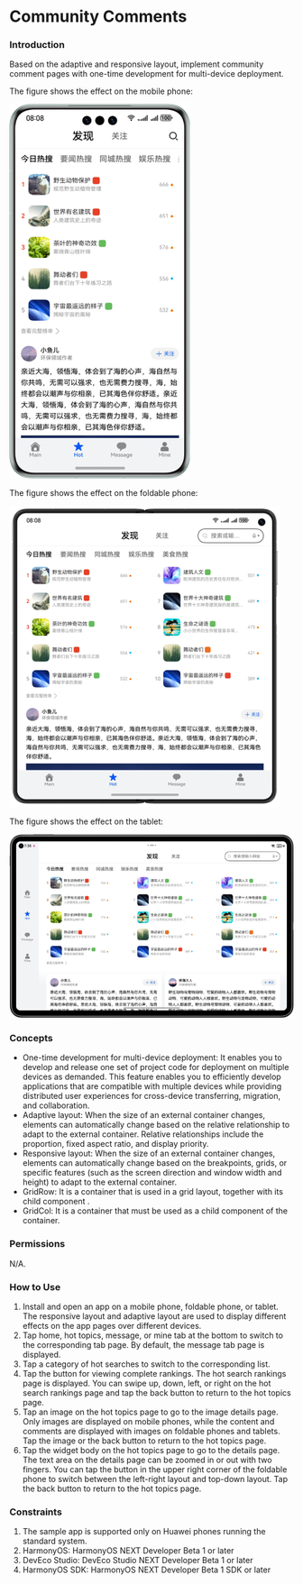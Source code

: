 # Community Comments

### Introduction

Based on the adaptive and responsive layout, implement community comment pages with one-time development for multi-device deployment.

The figure shows the effect on the mobile phone:

![](screenshots/device/phone.en.png)

The figure shows the effect on the foldable phone:

![](screenshots/device/foldable.en.png)

The figure shows the effect on the tablet:

![](screenshots/device/pad.en.png)

### Concepts

- One-time development for multi-device deployment: It enables you to develop and release one set of project code for deployment on multiple devices as demanded. This feature enables you to efficiently develop applications that are compatible with multiple devices while providing distributed user experiences for cross-device transferring, migration, and collaboration.
- Adaptive layout: When the size of an external container changes, elements can automatically change based on the relative relationship to adapt to the external container. Relative relationships include the proportion, fixed aspect ratio, and display priority.
- Responsive layout: When the size of an external container changes, elements can automatically change based on the breakpoints, grids, or specific features (such as the screen direction and window width and height) to adapt to the external container.
- GridRow: It is a container that is used in a grid layout, together with its child component **<GridCol>**.
- GridCol: It is a container that must be used as a child component of the **<GridRow>** container.

### Permissions

N/A.

### How to Use

1. Install and open an app on a mobile phone, foldable phone, or tablet. The responsive layout and adaptive layout are used to display different effects on the app pages over different devices.
2. Tap home, hot topics, message, or mine tab at the bottom to switch to the corresponding tab page. By default, the message tab page is displayed.
3. Tap a category of hot searches to switch to the corresponding list.
4. Tap the button for viewing complete rankings. The hot search rankings page is displayed. You can swipe up, down, left, or right on the hot search rankings page and tap the back button to return to the hot topics page.
5. Tap an image on the hot topics page to go to the image details page. Only images are displayed on mobile phones, while the content and comments are displayed with images on foldable phones and tablets. Tap the image or the back button to return to the hot topics page.
6. Tap the widget body on the hot topics page to go to the details page. The text area on the details page can be zoomed in or out with two fingers. You can tap the button in the upper right corner of the foldable phone to switch between the left-right layout and top-down layout. Tap the back button to return to the hot topics page.

### Constraints

1. The sample app is supported only on Huawei phones running the standard system.
2. HarmonyOS: HarmonyOS NEXT Developer Beta 1 or later
3. DevEco Studio: DevEco Studio NEXT Developer Beta 1 or later
4. HarmonyOS SDK: HarmonyOS NEXT Developer Beta 1 SDK or later
